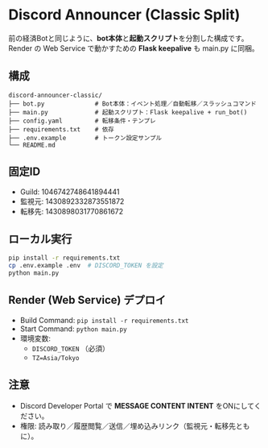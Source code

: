 
# Discord Announcer (Classic Split)

前の経済Botと同じように、**bot本体**と**起動スクリプト**を分割した構成です。  
Render の Web Service で動かすための **Flask keepalive** も main.py に同梱。

## 構成
```
discord-announcer-classic/
├── bot.py              # Bot本体：イベント処理／自動転移／スラッシュコマンド
├── main.py             # 起動スクリプト：Flask keepalive + run_bot()
├── config.yaml         # 転移条件・テンプレ
├── requirements.txt    # 依存
├── .env.example        # トークン設定サンプル
└── README.md
```

## 固定ID
- Guild: 1046742748641894441
- 監視元: 1430892332873551872
- 転移先: 1430898031770861672

## ローカル実行
```bash
pip install -r requirements.txt
cp .env.example .env  # DISCORD_TOKEN を設定
python main.py
```

## Render (Web Service) デプロイ
- Build Command: `pip install -r requirements.txt`
- Start Command: `python main.py`
- 環境変数:
  - `DISCORD_TOKEN` （必須）
  - `TZ=Asia/Tokyo`

## 注意
- Discord Developer Portal で **MESSAGE CONTENT INTENT** をONにしてください。
- 権限: 読み取り／履歴閲覧／送信／埋め込みリンク（監視元・転移先ともに）。
